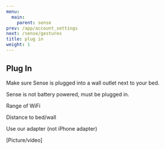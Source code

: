 ```yaml
---
menu:
  main:
    parent: sense
prev: /app/account_settings
next: /sense/gestures
title: plug in
weight: 1
---
```


## Plug In


Make sure Sense is plugged into a wall outlet next to your bed.


Sense is not battery powered, must be plugged in.


Range of WiFi


Distance to bed/wall


Use our adapter (not iPhone adapter)


[Picture/video]
